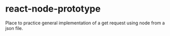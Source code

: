 # react-node-prototype
Place to practice general implementation of a get request using node from a json file.
